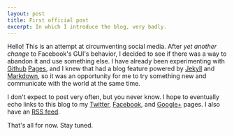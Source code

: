 ```yaml
---
layout: post
title: First official post
excerpt: In which I introduce the blog, very badly.
---
```


Hello!  This is an attempt at circumventing social media.  After *yet
another change* to Facebook's GUI's behavior, I decided to see if there
was a way to abandon it and use something else.  I have already been
experimenting with [Github](https://github.com/)
[Pages](https://pages.github.com/), and I knew that had a blog feature
powered by [Jekyll](http://jekyllrb.com/) and
[Markdown](https://daringfireball.net/projects/markdown/), so it was
an opportunity for me to try something new and communicate with the
world at the same time.

I don't expect to post very often, but you never know.  I hope to
eventually echo links to this blog to my
[Twitter](https://twitter.com/goltz20707),
[Facebook](https://www.facebook.com/jim.goltz1), and
[Google+](https://plus.google.com/+bana2s/posts) pages.  I also have
an [RSS feed](http://goltz20707.mmert.org/feed.xml).

That's all for now.  Stay tuned.

